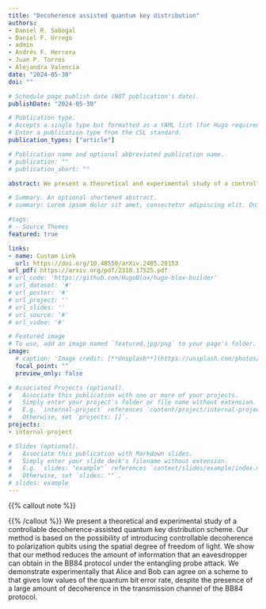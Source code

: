 ```yaml
---
title: "Decoherence assisted quantum key distribution"
authors:
- Daniel R. Sabogal
- Daniel F. Urrego
- admin
- Andrés F. Herrera
- Juan P. Torres
- Alejandra Valencia
date: "2024-05-30"
doi: ""

# Schedule page publish date (NOT publication's date).
publishDate: "2024-05-30"

# Publication type.
# Accepts a single type but formatted as a YAML list (for Hugo requirements).
# Enter a publication type from the CSL standard.
publication_types: ["article"]

# Publication name and optional abbreviated publication name.
# publication: ""
# publication_short: ""

abstract: We present a theoretical and experimental study of a controllable decoherence-assisted quantum key distribution scheme. Our method is based on the possibility of introducing controllable decoherence to polarization qubits using the spatial degree of freedom of light. We show that our method reduces the amount of information that an eavesdropper can obtain in the BB84 protocol under the entangling probe attack. We demonstrate experimentally that Alice and Bob can agree on a scheme to that gives low values of the quantum bit error rate, despite the presence of a large amount of decoherence in the transmission channel of the BB84 protocol.

# Summary. An optional shortened abstract.
# summary: Lorem ipsum dolor sit amet, consectetur adipiscing elit. Duis posuere tellus ac convallis placerat. Proin tincidunt magna sed ex sollicitudin condimentum.

#tags:
# - Source Themes
featured: true

links:
- name: Custom Link
  url: https://doi.org/10.48550/arXiv.2405.20153
url_pdf: https://arxiv.org/pdf/2310.17525.pdf
# url_code: 'https://github.com/HugoBlox/hugo-blox-builder'
# url_dataset: '#'
# url_poster: '#'
# url_project: ''
# url_slides: ''
# url_source: '#'
# url_video: '#'

# Featured image
# To use, add an image named `featured.jpg/png` to your page's folder. 
image:
  # caption: 'Image credit: [**Unsplash**](https://unsplash.com/photos/s9CC2SKySJM)'
  focal_point: ""
  preview_only: false

# Associated Projects (optional).
#   Associate this publication with one or more of your projects.
#   Simply enter your project's folder or file name without extension.
#   E.g. `internal-project` references `content/project/internal-project/index.md`.
#   Otherwise, set `projects: []`.
projects:
- internal-project

# Slides (optional).
#   Associate this publication with Markdown slides.
#   Simply enter your slide deck's filename without extension.
#   E.g. `slides: "example"` references `content/slides/example/index.md`.
#   Otherwise, set `slides: ""`.
# slides: example
---
```


{{% callout note %}}

{{% /callout %}}
We present a theoretical and experimental study of a controllable decoherence-assisted quantum key distribution scheme. Our method is based on the possibility of introducing controllable decoherence to polarization qubits using the spatial degree of freedom of light. We show that our method reduces the amount of information that an eavesdropper can obtain in the BB84 protocol under the entangling probe attack. We demonstrate experimentally that Alice and Bob can agree on a scheme to that gives low values of the quantum bit error rate, despite the presence of a large amount of decoherence in the transmission channel of the BB84 protocol.
